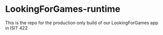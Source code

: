 # LookingForGames-runtime
This is the repo for the production only build of our LookingForGames app in ISIT 422
